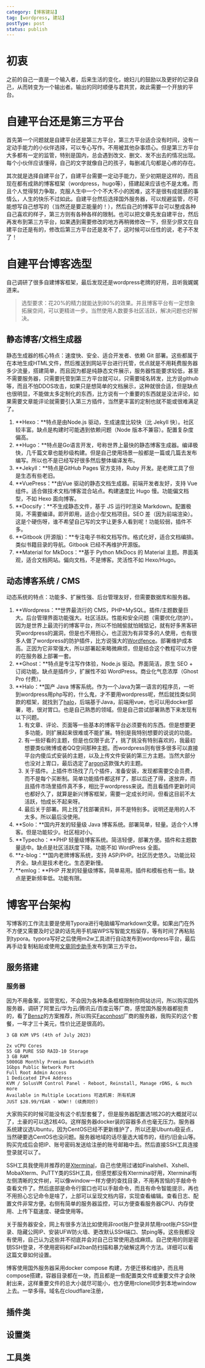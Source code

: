 ```yaml
---
category: [博客建站]
tag: [wordpress, 建站]
postType: post
status: publish
---
```




# 初衷

之前的自己一直是一个输入者，后来生活的变化，媳妇儿的鼓励以及更好的记录自己，从而转变为一个输出者。输出的同时顺便与君共赏，故此需要一个开放的平台。

# 自建平台还是第三方平台

首先第一个问题就是自建平台还是第三方平台，第三方平台适合没有时间，没有一定动手能力的小伙伴选择，可以专心写作。不用被其他杂事烦心。但是第三方平台大多都有一定的监管，特别是国内，总会遇到改文、删文、发不出去的情况出现。每个小伙伴应该懂得，自己的文字就像自己的孩子，每删减几句都是心疼的存在。

其次就是选择自建平台了，自建平台需要一定动手能力，至少初期是这样的，而且现在都有成熟的博客框架（wordpress，hugo等），搭建起来应该也不是太难。而且个人觉得努力争取，克服人生中一个个不大不小的困难，这不是很有成就感的事情么，人生的快乐不过如此。自建平台然后选择国外服务器，可以规避监管，尽可能想写自己想写的（当然还是要正能量的！），然后自己的博客平台可以整成各种自己喜欢的样子，第三方则有各种各样的限制。也可以把文章先发自建平台，然后再发布到第三方平台，如果遇到需要修改的地方再稍微修改一下，但至少原文在自建平台还是有的，修改后第三方平台还是发不了，这时候可以任性的说，老子不发了！

# 自建平台博客选型

自己调研了很多自建博客框架，最后发现还是wordpress老牌的好用，且听我娓娓道来。

> 选型要求：花20%的精力就能达到80%的效果。并且博客平台有一定想象拓展空间，可以更精进一步。当然使用人数要多社区活跃，解决问题也好解决。

## 静态博客/文档生成器

静态生成器的核心特点：速度快、安全、适合开发者、依赖 Git 部署。这些都属于在本地生成HTML文件，然后推送到网站平台进行托管，优点就是不用耗费服务器多少流量，搭建简单，而且因为都是纯静态文件展示，服务器性能要求较低，甚至不需要服务器，只需要托管到第三方平台就可以，只需要域名转发，比方说github等，而且不怕DDOS攻击，如果只是想简单的文档展示，这种就很合适，但是缺点也很明显，不能做太多定制化的东西，比方说有一个重要的东西就是没法评论，如果需要文章能评论就需要引入第三方插件，当然更丰富的定制也就不能或很难满足了。

1. **Hexo：**特点是由Node.js 驱动，生成速度比较快（比 Jekyll 快）。社区较丰富。缺点是构建时可能遇到依赖问题（Node 版本不兼容）。配置复杂度偏高。
2. **Hugo：**特点是Go语言开发，号称世界上最快的静态博客生成器。编译极快，几千篇文章也能秒级构建。但是自己使用场景一般都是一篇或几篇去发布编写。所以也不是已经写好很多然后整体编译发布。
3. **Jekyll：**特点是GitHub Pages 官方支持，Ruby 开发。是老牌工具了但是生态有些老旧。
4. **VuePress：**由Vue 驱动的静态文档生成器。前端开发者友好，支持 Vue 组件。适合做技术文档/博客混合站点。构建速度比 Hugo 慢。功能偏文档型，不如 Hexo 面向博客。
5. **Docsify：**不生成静态文件，基于 JS 运行时渲染 Markdown。配置极简，不需要编译。即开即用，适合小型文档项目。SEO 差（因为前端渲染）。这是个硬伤呀，谁不希望自己写的文字让更多人看到呢！功能较弱，插件不多。
6. **Gitbook (开源版)：**专注电子书和文档写作。格式化好，适合文档编排。类似书籍目录的导航。Gitbook 已经不再维护开源版。
7. **Material for MkDocs：**基于 Python MkDocs 的 Material 主题。界面美观，适合文档网站。偏向文档，不是博客。灵活性不如 Hexo/Hugo。

## 动态博客系统 / CMS

动态系统的特点：功能多、扩展性强、后台管理友好，但需要数据库和服务器。

1. **Wordpress：**世界最流行的 CMS，PHP+MySQL。插件/主题数量巨大。后台管理界面功能强大。社区活跃。性能和安全问题（需要优化/防护）。因为是世界上最流行的博客平台，所以不怕贼偷就怕贼惦记，就有好多黑客研究wordpress的漏洞，但是也不用担心，也正因为有非常多的人使用，也有很多人做了wordpress的防护插件，比方说强大的[Wordfence](https://www.wordfence.com/)。部署维护成本高。正因为它非常强大，所以部署起来略微麻烦，但是结合这个教程可以方便的在服务器上部署一套。
2. **Ghost：**特点是专注写作体验，Node.js 驱动。界面简洁，原生 SEO + 订阅功能。缺点是插件少，扩展性不如 WordPress。商业化气息浓厚（Ghost Pro 付费）。
3. **Halo：**国产 Java 博客系统。作为一个Java为第一语言的程序员，一听到wordpress用php写的，什么鬼，才不要用wordpress呢，然后就找类似同款的框架，就找到了[halo](https://www.halo.run/)，后端基于Java，前端用vue，也可以用docker部署，嗯，很对胃口。也是自己熟悉的领域。但是自己尝试部署熟悉下来发现有以下问题。
   1. 有文章、评论、页面等一些基本的博客平台必须要有的东西。但是想要更多功能，则扩展起来很难或不能扩展。特别是我特别想要的说说的功能。
   2. 有一些好看的主题，但是也仅限于此了，挑了挑没有特别喜欢的，我最初想要类似微博或者QQ空间那种主题。而wordpress则有很多很多可以直接平台内傻瓜式安装的主题，以及上传文件安装的第三方主题。当然大部分也没对上胃口，最后选定了[argon](https://github.com/solstice23/argon-theme)这款强大的主题。
   3. 关于插件。上插件市场找了几个插件，准备安装，发现都需要交会员费，而不是每个买断制。简单功能插件都这样了，那以后还了得，遂放弃，而且插件市场里插件真不多，相比于wordpress来说。而且看插件更新时间也都好久了，就算是新兴博客框架，需要一定成长时间，但看这目前不太活跃，怕成长不起来呀。
   4. 最后关于部署。网上找了找部署资料，并不是特别多。说明还是用的人不太多。所以最后没使用。
4. **Solo：**国内开发的轻量级 Java 博客系统。部署简单，轻量。适合个人博客。但是功能较少。社区相对小。
5. **Typecho：**PHP 轻量级博客系统。简洁轻便，部署方便。插件和主题数量适中。缺点是社区活跃度下降。功能不如 WordPress 全面。
6. **z-blog：**国内老牌博客系统，支持 ASP/PHP。社区历史悠久。功能比较齐全。缺点是技术老化。生态更新慢。
7. **emlog：**PHP 开发的轻量级博客。简单易用。插件和模板也有一些。缺点是更新频率低。功能有限。

# 博客平台架构

写博客的工作流主要是使用Typora进行电脑编写markdown文章。如果出门在外不方便又需要及时记录的话先用手机端WPS写智能文档留存，等有时间了再粘贴到typora。typora写好之后使用m2w工具进行自动发布到wordpress平台，最后再手动复制粘贴或使用[文章同步助手](https://www.wechatsync.com/)发布到第三方平台。

## 服务搭建

### 服务器

因为不用备案，监管宽松，不会因为各种条条框框限制你网站访问，所以购买国外服务器，调研了阿里云/华为云/腾讯云/百度云等厂商，感觉国外服务器都挺贵的，看了[Bensz](https://blognas.hwb0307.com/ad)的方案推荐，所以购买[Faconhost](https://client.faconhost.com/order/forms/)厂商的服务器，我购买的这个套餐，一年才三十美元，性价比还是很高的。

```
3 GB KVM VPS (4th of July 2023)
 
2x vCPU Cores
55 GB PURE SSD RAID-10 Storage
3 GB RAM
5000GB Monthly Premium Bandwidth
1Gbps Public Network Port
Full Root Admin Access
1 Dedicated IPv4 Address
KVM / SolusVM Control Panel - Reboot, Reinstall, Manage rDNS, & much more
Available in Multiple Locations 可选机房: 所有机房
JUST $28.99/YEAR - WOW!! (续费同价)
```

大家购买的时候可能没有这个机型套餐了，但是服务器配置选1核2G的大概就可以了，土豪的可以选2核4G。这样服务器docker装的容器多点也毫无压力。服务器系统建议选Ubuntu，因为CentOS已经不更新维护了，所以还是Ubuntu稳妥点，当然硬要选CentOS也没问题。服务器地域的话尽量选大城市的，纽约/旧金山等。购买完成后会把IP、账号密码发送给注册的账号邮箱中去。然后直接SSH工具连接登录就可以了。

SSH工具我使用并推荐的是[Xterminal](https://www.terminal.icu/)，自己也使用过诸如Finalshell、Xshell、MobaXterm、PuTTY类的SSH工具，但感觉都没有Xterminal好用，Xterminal有左侧清晰的文件树，可以像window一样方便的查找目录，不用再苦恼的手敲命令查看文件了。然后底部是命令行窗口也可以手敲命令，而且有命令智能提示，再也不用担心忘记命令是啥了，上部可以呈现文档内容，实现查看编辑。查看日志、配置文件非常方便。右侧有简单的服务器监控，可以方便查看服务器CPU、内存使用、上传下载速度、硬盘使用等。

关于服务器安全，网上有很多方法比如使用非root账户登录并禁用root账户SSH登录、隐藏公网IP、安装UFW防火墙、更改默认SSH端口、禁ping等。这些我都没有使用，自己认为这些并不彻底并会对自己日常使用造成麻烦。自己使用的则是密钥SSH登录，不使用密码和Fail2ban防扫描和暴力破解这两个方法。详细可以看这篇文章如何设置。

博客使用国外服务器采用docker compose 构建，方便迁移和维护，而且用compose搭建，容器目录都在一块，而且都是一些配置类文件或重要文件才会映射出来，这样重要文件的总大小就尽可能小，也方便用rclone同步到本地window上去。一举多得。域名在cloudflare注册，

## 插件类

## 设置类

## 工具类











